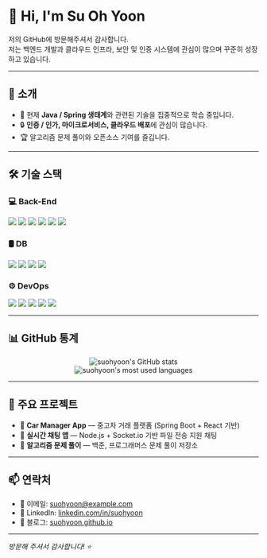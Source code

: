 # 👋 Hi, I'm Su Oh Yoon

저의 GitHub에 방문해주셔서 감사합니다.  
저는 백엔드 개발과 클라우드 인프라, 보안 및 인증 시스템에 관심이 많으며 꾸준히 성장하고 있습니다.

---

## 🚀 소개
- 🌱 현재 **Java / Spring 생태계**와 관련된 기술을 집중적으로 학습 중입니다.
- 🔒 **인증 / 인가, 마이크로서비스, 클라우드 배포**에 관심이 많습니다.
- 🏆 알고리즘 문제 풀이와 오픈소스 기여를 즐깁니다.

---

## 🛠️ 기술 스택

### 💻 Back-End
<p>
  <img src="https://img.shields.io/badge/Java-007396?style=flat&logo=java&logoColor=white"/>
  <img src="https://img.shields.io/badge/Spring-6DB33F?style=flat&logo=spring&logoColor=white"/>
  <img src="https://img.shields.io/badge/Spring%20Security-6DB33F?style=flat&logo=spring-security&logoColor=white"/>
  <img src="https://img.shields.io/badge/Spring%20JPA-6DB33F?style=flat&logo=spring&logoColor=white"/>
  <img src="https://img.shields.io/badge/JWT-000000?style=flat&logo=jsonwebtokens&logoColor=white"/>
  <img src="https://img.shields.io/badge/OAuth2-4285F4?style=flat&logo=oauth&logoColor=white"/>
</p>

### 🛢 DB
<p>
  <img src="https://img.shields.io/badge/MySQL-4479A1?style=flat&logo=mysql&logoColor=white"/>
  <img src="https://img.shields.io/badge/MariaDB-003545?style=flat&logo=mariadb&logoColor=white"/>
  <img src="https://img.shields.io/badge/Redis-DC382D?style=flat&logo=redis&logoColor=white"/>
  <img src="https://img.shields.io/badge/HeidiSQL-006666?style=flat"/>
</p>

### ⚙ DevOps
<p>
  <img src="https://img.shields.io/badge/Git-F05032?style=flat&logo=git&logoColor=white"/>
  <img src="https://img.shields.io/badge/GitHub-181717?style=flat&logo=github&logoColor=white"/>
  <img src="https://img.shields.io/badge/AWS EC2-FF9900?style=flat&logo=amazon-ec2&logoColor=white"/>
  <img src="https://img.shields.io/badge/AWS S3-569A31?style=flat&logo=amazon-s3&logoColor=white"/>
  <img src="https://img.shields.io/badge/Docker-2496ED?style=flat&logo=docker&logoColor=white"/>
</p>

---

## 📊 GitHub 통계
<p align="center">
  <img src="https://github-readme-stats.vercel.app/api?username=suohyoon&show_icons=true&theme=tokyonight" alt="suohyoon's GitHub stats" />
  <br/>
  <img src="https://github-readme-stats.vercel.app/api/top-langs/?username=suohyoon&layout=compact&theme=tokyonight" alt="suohyoon's most used languages" />
</p>

---

## 🌟 주요 프로젝트
- 🚗 **Car Manager App** — 중고차 거래 플랫폼 (Spring Boot + React 기반)
- 💬 **실시간 채팅 앱** — Node.js + Socket.io 기반 파일 전송 지원 채팅
- 📝 **알고리즘 문제 풀이** — 백준, 프로그래머스 문제 풀이 저장소

---

## 📫 연락처
- 📧 이메일: suohyoon@example.com
- 💼 LinkedIn: [linkedin.com/in/suohyoon](https://linkedin.com/in/suohyoon)
- 📝 블로그: [suohyoon.github.io](https://suohyoon.github.io)

---

_방문해 주셔서 감사합니다! ⭐_
